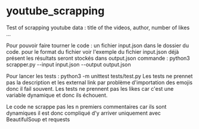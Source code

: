 # youtube_scrapping
Test of scrapping youtube data : title of the videos, author, number of likes ...

Pour pouvoir faire tourner le code :
  un fichier input.json dans le dossier du code.
  pour le format du fichier voir l'exemple du fichier input.json déjà présent
  les résultats seront stockés dans output.json
  commande : python3 scrapper.py --input input.json --output output.json
  
Pour lancer les tests :
  python3 -m unittest tests/test.py
  Les tests ne prennet pas la description et les external link par problème d'importation des emojis donc il fail souvent.
  Les tests ne prennent pas les likes car c'est une variable dynamique et donc ils échouent.
  
Le code ne scrappe pas les n premiers commentaires car ils sont dynamiques il est donc compliqué d'y arriver uniquement avec BeautifulSoup et requests
  
  
